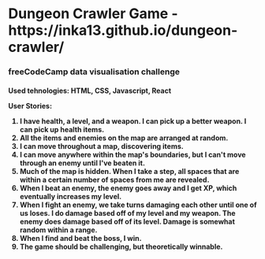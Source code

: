 <h1>Dungeon Crawler Game - https://inka13.github.io/dungeon-crawler/</h1>

<h3>freeCodeCamp data visualisation challenge</h3>

<h4>Used tehnologies: HTML, CSS, Javascript, React

<p>User Stories:</p> 

<ol>

<li> I have health, a level, and a weapon. I can pick up a better weapon. I can pick up health items.</li>

<li> All the items and enemies on the map are arranged at random.</li>

<li> I can move throughout a map, discovering items.</li>

<li> I can move anywhere within the map's boundaries, but I can't move through an enemy until I've beaten it.</li>

<li> Much of the map is hidden. When I take a step, all spaces that are within a certain number of spaces from me are revealed.</li>

<li> When I beat an enemy, the enemy goes away and I get XP, which eventually increases my level.</li>

<li> When I fight an enemy, we take turns damaging each other until one of us loses. I do damage based off of my level and my weapon. The enemy does damage based off of its level. Damage is somewhat random within a range.</li>

<li> When I find and beat the boss, I win.</li>

<li> The game should be challenging, but theoretically winnable.</li>

</ol>
